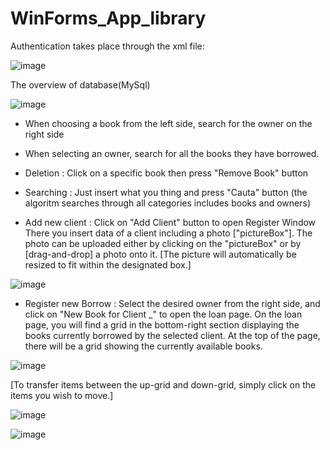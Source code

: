 # WinForms_App_library

Authentication takes place through the xml file:

   ![image](https://github.com/DanMelinte/WinForms_App_library/assets/44269060/d090f040-6ff6-438b-9211-6298fdaf0905)


The overview of database(MySql) 

![image](https://github.com/DanMelinte/WinForms_App_library/assets/44269060/fd394642-7a3a-4625-b224-123368cdbd0d)

* When choosing a book from the left side, search for the owner on the right side 
* When selecting an owner, search for all the books they have borrowed.

* Deletion : 
  Click on a specific book then press "Remove Book" button

* Searching :
  Just insert what you thing and press "Cauta" button (the algoritm searches through all categories includes books and owners)

* Add new client : 
  Click on "Add Client" button to open Register Window
  There you insert data of a client including a photo ["pictureBox"]. The photo can be uploaded either by clicking on the 
  "pictureBox" or by [drag-and-drop] a photo onto it. [The picture will automatically be resized to fit within the designated box.]
  
![image](https://github.com/DanMelinte/WinForms_App_library/assets/44269060/b26e9794-0734-4bf3-8eab-9a9d02be8f73)

* Register new Borrow : 
  Select the desired owner from the right side, and click on "New Book for Client _" to open the loan page. 
  On the loan page, you will find a grid in the bottom-right section displaying the books currently borrowed by the selected client. 
  At the top of the page, there will be a grid showing the currently available books.
  
![image](https://github.com/DanMelinte/WinForms_App_library/assets/44269060/205418d0-8371-4f7f-951d-4fde37bc2193)

  [To transfer items between the up-grid and down-grid, simply click on the items you wish to move.]
  
![image](https://github.com/DanMelinte/WinForms_App_library/assets/44269060/1886816b-9ff0-413f-a236-7081cfabae3e)

![image](https://github.com/DanMelinte/WinForms_App_library/assets/44269060/1a4f4956-0e55-47c5-ba34-975c49a056e0)

